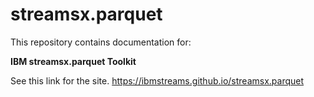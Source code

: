 # streamsx.parquet

This repository contains documentation for:

**IBM streamsx.parquet Toolkit**

See this link for the site. https://ibmstreams.github.io/streamsx.parquet

